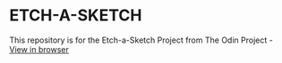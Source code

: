 # ETCH-A-SKETCH

This repository is for the Etch-a-Sketch Project from The Odin Project - [View in browser](https://pnataly.github.io/ETCH-A-SKETCH/)

